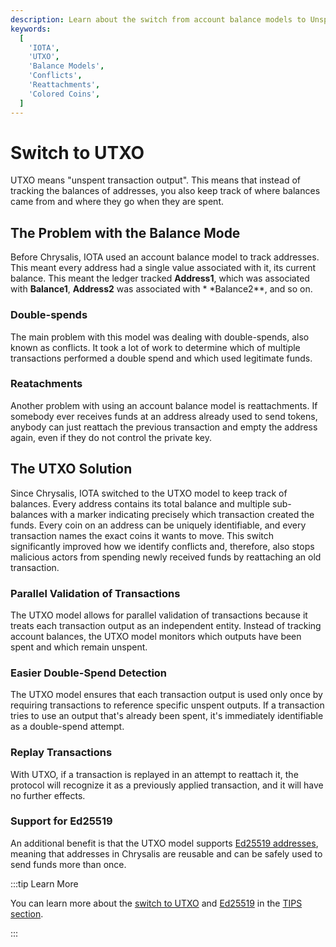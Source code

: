 ```yaml
---
description: Learn about the switch from account balance models to Unspent Transaction Output (UTXO) in IOTA.
keywords:
  [
    'IOTA',
    'UTXO',
    'Balance Models',
    'Conflicts',
    'Reattachments',
    'Colored Coins',
  ]
---
```


# Switch to UTXO

UTXO means "unspent transaction output".
This means that instead of tracking the balances of addresses, you also keep track of where balances came from and
where they go when they are spent.

## The Problem with the Balance Mode

Before Chrysalis, IOTA used an account balance model to track addresses.
This meant every address had a single value associated with it, its current balance.
This meant the ledger tracked **Address1**, which was associated with **Balance1**, **Address2** was associated with \*
\*Balance2\*\*, and so on.

### Double-spends

The main problem with this model was dealing with double-spends, also known as conflicts.
It took a lot of work to determine which of multiple transactions performed a double spend and which used legitimate
funds.

### Reatachments

Another problem with using an account balance model is reattachments.
If somebody ever receives funds at an address already used to send tokens, anybody can just reattach the previous
transaction and empty the address again,
even if they do not control the private key.

## The UTXO Solution

Since Chrysalis, IOTA switched to the UTXO model to keep track of balances.
Every address contains its total balance and multiple sub-balances with a marker indicating precisely which transaction
created the funds.
Every coin on an address can be uniquely identifiable, and every transaction names the exact coins it wants to move.
This switch significantly improved how we identify conflicts and, therefore, also stops malicious actors from spending
newly received funds by reattaching an old transaction.

### Parallel Validation of Transactions

The UTXO model allows for parallel validation of transactions because it treats each
transaction output as an independent entity.
Instead of tracking account balances, the UTXO model monitors which outputs have been spent and which remain unspent.

### Easier Double-Spend Detection

The UTXO model ensures that each transaction output is used only once by requiring transactions to reference specific
unspent outputs.
If a transaction tries to use an output that's already been spent, it's immediately identifiable as a double-spend
attempt.

### Replay Transactions

With UTXO, if a transaction is replayed in an attempt to reattach it, the protocol will recognize it as a previously applied transaction, and it will have no further effects.

### Support for Ed25519

An additional benefit is that the UTXO model supports [Ed25519 addresses](EdDSA-support.md),
meaning that addresses in Chrysalis are reusable and can be safely used to send funds more than once.

:::tip Learn More

You can learn more about the [switch to UTXO](https://wiki.iota.org/tips/tips/TIP-0007) and
[Ed25519](https://wiki.iota.org/tips/tips/TIP-0017/) in the [TIPS section](../tips.md).

:::
